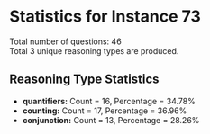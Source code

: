 # Statistics for Instance 73<br/>
Total number of questions: 46<br/>
Total 3 unique reasoning types are produced.<br/>
## Reasoning Type Statistics<br/>
- **quantifiers:** Count = 16, Percentage = 34.78%<br/>
- **counting:** Count = 17, Percentage = 36.96%<br/>
- **conjunction:** Count = 13, Percentage = 28.26%<br/>
